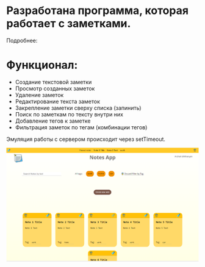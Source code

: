 # Разработана программа, которая работает с заметками.
Подробнее:

# Функционал:
- Создание текстовой заметки
- Просмотр созданных заметок
- Удаление заметок
- Редактирование текста заметок
- Закрепление заметки сверху списка (запинить)
- Поиск по заметкам по тексту внутри них
- Добавление тегов к заметке
- Фильтрация заметок по тегам (комбинации тегов)

Эмуляция работы с сервером происходит через setTimeout.

![image1](https://github.com/arshak0/react-note-app/blob/main/public/screenshots%20from%20app/Screenshot_1.png)

